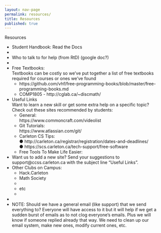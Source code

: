 ```yaml
---
layout: nav-page
permalink: resources/
title: Resources
published: true
---
```

Resources
<ul>
<li>Student Handbook: Read the Docs<li>
<li>Who to talk to for help (from RtD) (google doc?)<li>
<li>Free Textbooks:<br>
	Textbooks can be costly so we’ve put together a list of free textbooks required for courses or ones we’ve found<br>
    <ul>
		<li>https://github.com/vhf/free-programming-books/blob/master/free-programming-books.md</li>
		<li>COMP1805 - http://cglab.ca/~discmath/</li>
	</ul>
</li>
<li>Useful Links<br>
	Want to learn a new skill or get some extra help on a specific topic? Check out these sites recommended by students:<br>
    <ul>
		<li>General:<br>
       		https://www.commoncraft.com/videolist
		</li>
		<li>Git Tutorials:<br>
			https://www.atlassian.com/git/
		</li>
		<li>Carleton CS Tips:<br>
			●	http://carleton.ca/registrar/registration/dates-and-deadlines/
            <br>
			●	https://scs.carleton.ca/tech-support/free-software
		</li>
		<li>Free Tools To Make Life Easier:</li>
	</ul>
<li>Want us to add a new site? Send your suggestions to support@ccss.carleton.ca with the subject line “Useful Links”.
</li>
<li>
	Other Clubs on Campus:<br>
	<ul>
		<li>Hack.Carleton <LINKS></li>
		<li>Math Society<li>
		<li>etc<li>
	</ul>
<li>

<li>NOTE:
Should we have a general email (like support) that we send everything to? Everyone will have access to it but it will help if we get a sudden burst of emails as to not clog everyone’s emails. Plus we will know if someone replied already that way.
We need to clean up our email system, make new ones, modify current ones, etc.
</li>
</ul>
